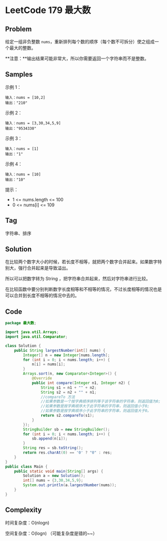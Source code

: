 # LeetCode 179 最大数

## Problem

给定一组非负整数 `nums`，重新排列每个数的顺序（每个数不可拆分）使之组成一个最大的整数。

**注意：**输出结果可能非常大，所以你需要返回一个字符串而不是整数。

## Samples

示例 1：

```
输入：nums = [10,2]
输出："210"
```


示例 2：

```
输入：nums = [3,30,34,5,9]
输出："9534330"
```


示例 3：

```
输入：nums = [1]
输出："1"
```


示例 4：

```
输入：nums = [10]
输出："10"
```


提示：

- 1 <= nums.length <= 100
- 0 <= nums[i] <= 109

## Tag

字符串、排序

## Solution

在比较两个数字大小的时候，若长度不相等，就把两个数字合并起来。如果数字特别大，强行合并起来是导致溢出。

所以可以把数字转为 String ，把字符串合并起来，然后对字符串进行比较。

在比较函数中要分别判断数字长度相等和不相等的情况，不过长度相等的情况也是可以合并到长度不相等的情况中去的。

## Code

```java
package 最大数;

import java.util.Arrays;
import java.util.Comparator;

class Solution {
    public String largestNumber(int[] nums) {
        Integer[] n = new Integer[nums.length];
        for (int i = 0; i < nums.length; i++) {
            n[i] = nums[i];
        }
        Arrays.sort(n, new Comparator<Integer>() {
            @Override
            public int compare(Integer n1, Integer n2) {
                String s1 = n1 + "" + n2;
                String s2 = n2 + "" + n1;
                //compareTo 方法
                //如果参数是一个按字典顺序排列等于该字符串的字符串，则返回值为0;
                //如果参数是按字典顺序大于此字符串的字符串，则返回值小于0;
                //如果参数是按字典顺序小于此字符串的字符串，则返回值大于0。
                return s2.compareTo(s1);
            }
        });
        StringBuilder sb = new StringBuilder();
        for (int i = 0; i < nums.length; i++) {
            sb.append(n[i]);
        }
        String res = sb.toString();
        return res.charAt(0) == '0' ? "0" : res;
    }
}
public class Main {
    public static void main(String[] args) {
        Solution a = new Solution();
        int[] nums = {3,30,34,5,9};
        System.out.println(a.largestNumber(nums));
    }
}
```

## Complexity

时间复杂度：O(nlogn)

空间复杂度：O(logn)	（可能复杂度是错的~~）